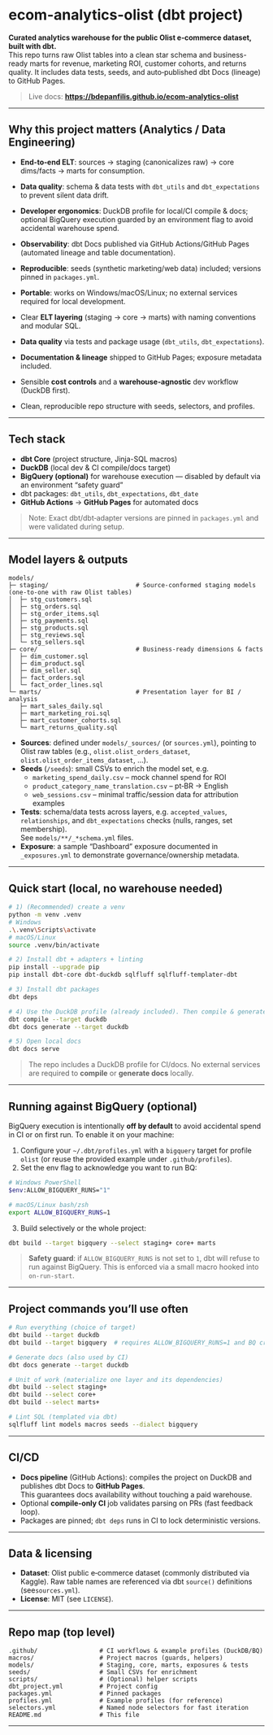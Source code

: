 # ecom-analytics-olist (dbt project)

**Curated analytics warehouse for the public Olist e‑commerce dataset, built with dbt.**  
This repo turns raw Olist tables into a clean star schema and business-ready marts for revenue, marketing ROI, customer cohorts, and returns quality. It includes data tests, seeds, and auto‑published dbt Docs (lineage) to GitHub Pages.

> Live docs: **https://bdepanfilis.github.io/ecom-analytics-olist**

---

## Why this project matters (Analytics / Data Engineering)
- **End‑to‑end ELT**: sources → staging (canonicalizes raw) → core dims/facts → marts for consumption.
- **Data quality**: schema & data tests with `dbt_utils` and `dbt_expectations` to prevent silent data drift.
- **Developer ergonomics**: DuckDB profile for local/CI compile & docs; optional BigQuery execution guarded by an environment flag to avoid accidental warehouse spend.
- **Observability**: dbt Docs published via GitHub Actions/GitHub Pages (automated lineage and table documentation).
- **Reproducible**: seeds (synthetic marketing/web data) included; versions pinned in `packages.yml`.
- **Portable**: works on Windows/macOS/Linux; no external services required for local development.

- Clear **ELT layering** (staging → core → marts) with naming conventions and modular SQL.
- **Data quality** via tests and package usage (`dbt_utils`, `dbt_expectations`).
- **Documentation & lineage** shipped to GitHub Pages; exposure metadata included.
- Sensible **cost controls** and a **warehouse‑agnostic** dev workflow (DuckDB first).
- Clean, reproducible repo structure with seeds, selectors, and profiles.

---

## Tech stack
- **dbt Core** (project structure, Jinja-SQL macros)
- **DuckDB** (local dev & CI compile/docs target)
- **BigQuery (optional)** for warehouse execution — disabled by default via an environment “safety guard”
- dbt packages: `dbt_utils`, `dbt_expectations`, `dbt_date`
- **GitHub Actions** → **GitHub Pages** for automated docs

> Note: Exact dbt/dbt‑adapter versions are pinned in `packages.yml` and were validated during setup.

---

## Model layers & outputs

```
models/
├─ staging/                        # Source-conformed staging models (one-to-one with raw Olist tables)
│  ├─ stg_customers.sql
│  ├─ stg_orders.sql
│  ├─ stg_order_items.sql
│  ├─ stg_payments.sql
│  ├─ stg_products.sql
│  ├─ stg_reviews.sql
│  └─ stg_sellers.sql
├─ core/                           # Business-ready dimensions & facts
│  ├─ dim_customer.sql
│  ├─ dim_product.sql
│  ├─ dim_seller.sql
│  ├─ fact_orders.sql
│  └─ fact_order_lines.sql
└─ marts/                          # Presentation layer for BI / analysis
   ├─ mart_sales_daily.sql
   ├─ mart_marketing_roi.sql
   ├─ mart_customer_cohorts.sql
   └─ mart_returns_quality.sql
```

- **Sources**: defined under `models/_sources/` (or `sources.yml`), pointing to Olist raw tables (e.g., `olist.olist_orders_dataset`, `olist.olist_order_items_dataset`, …).
- **Seeds** (`/seeds`): small CSVs to enrich the model set, e.g.
  - `marketing_spend_daily.csv` – mock channel spend for ROI
  - `product_category_name_translation.csv` – pt‑BR → English
  - `web_sessions.csv` – minimal traffic/session data for attribution examples
- **Tests**: schema/data tests across layers, e.g. `accepted_values`, `relationships`, and `dbt_expectations` checks (nulls, ranges, set membership).  
  See `models/**/_*schema.yml` files.
- **Exposure**: a sample “Dashboard” exposure documented in `_exposures.yml` to demonstrate governance/ownership metadata.

---

## Quick start (local, no warehouse needed)

```bash
# 1) (Recommended) create a venv
python -m venv .venv
# Windows
.\.venv\Scripts\activate
# macOS/Linux
source .venv/bin/activate

# 2) Install dbt + adapters + linting
pip install --upgrade pip
pip install dbt-core dbt-duckdb sqlfluff sqlfluff-templater-dbt

# 3) Install dbt packages
dbt deps

# 4) Use the DuckDB profile (already included). Then compile & generate docs:
dbt compile --target duckdb
dbt docs generate --target duckdb

# 5) Open local docs
dbt docs serve
```

> The repo includes a DuckDB profile for CI/docs. No external services are required to **compile** or **generate docs** locally.

---

## Running against BigQuery (optional)

BigQuery execution is intentionally **off by default** to avoid accidental spend in CI or on first run.
To enable it on your machine:

1) Configure your `~/.dbt/profiles.yml` with a `bigquery` target for profile `olist` (or reuse the provided example under `.github/profiles`).  
2) Set the env flag to acknowledge you want to run BQ:

```bash
# Windows PowerShell
$env:ALLOW_BIGQUERY_RUNS="1"

# macOS/Linux bash/zsh
export ALLOW_BIGQUERY_RUNS=1
```

3) Build selectively or the whole project:

```bash
dbt build --target bigquery --select staging+ core+ marts
```

> **Safety guard**: if `ALLOW_BIGQUERY_RUNS` is not set to `1`, dbt will refuse to run against BigQuery. This is enforced via a small macro hooked into `on-run-start`.

---

## Project commands you’ll use often

```bash
# Run everything (choice of target)
dbt build --target duckdb
dbt build --target bigquery  # requires ALLOW_BIGQUERY_RUNS=1 and BQ creds

# Generate docs (also used by CI)
dbt docs generate --target duckdb

# Unit of work (materialize one layer and its dependencies)
dbt build --select staging+
dbt build --select core+
dbt build --select marts+

# Lint SQL (templated via dbt)
sqlfluff lint models macros seeds --dialect bigquery
```

---

## CI/CD
- **Docs pipeline** (GitHub Actions): compiles the project on DuckDB and publishes dbt Docs to **GitHub Pages**.  
  This guarantees docs availability without touching a paid warehouse.
- Optional **compile-only CI** job validates parsing on PRs (fast feedback loop).
- Packages are pinned; `dbt deps` runs in CI to lock deterministic versions.

---

## Data & licensing
- **Dataset**: Olist public e‑commerce dataset (commonly distributed via Kaggle). Raw table names are referenced via dbt `source()` definitions (see`sources.yml`).  
- **License**: MIT (see `LICENSE`).

---

## Repo map (top level)
```
.github/                 # CI workflows & example profiles (DuckDB/BQ)
macros/                  # Project macros (guards, helpers)
models/                  # Staging, core, marts, exposures & tests
seeds/                   # Small CSVs for enrichment
scripts/                 # (Optional) helper scripts
dbt_project.yml          # Project config
packages.yml             # Pinned packages
profiles.yml             # Example profiles (for reference)
selectors.yml            # Named node selectors for fast iteration
README.md                # This file
```

---
